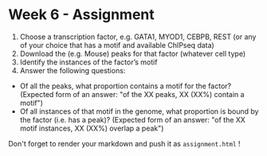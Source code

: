 # Week 6 - Assignment

1. Choose a transcription factor, e.g. GATA1, MYOD1, CEBPB, REST (or any of your choice that has a motif and available ChIPseq data)
2. Download the (e.g. Mouse) peaks for that factor (whatever cell type)
3. Identify the instances of the factor’s motif
4. Answer the following questions:
  - Of all the peaks, what proportion contains a motif for the factor?
    (Expected form of an answer: "of the XX peaks, XX (XX%) contain a motif")
  - Of all instances of that motif in the genome, what proportion is bound by the factor (i.e. has a peak)?
    (Expected form of an answer: "of the XX motif instances, XX (XX%) overlap a peak")

Don't forget to render your markdown and push it as `assignment.html` !
